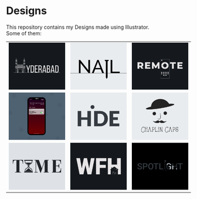 # Designs
This repository contains my Designs made using Illustrator.<br>
Some of them:<br>
<table>
<tr><td><img src="./2020-12/png/20.12.2020.png"></td><td><img src="./2020-11/png/24.11.2020.png"></td><td><img src="./2020-12/png/08.12.2020.png"></td></tr>
<tr><td><img src="./2020-11/png/19.11.2020 - 2.png"></td><td><img src="./2020-11/png/23.11.2020.png"></td><td><img src="./2020-11/png/18.11.2020.png"></td></tr>
<tr><td><img src="./2020-11/png/16.11.2020.png"></td><td><img src="./2021-01/png/05.01.2021.png"></td><td><img src="./2020-11/png/21.11.2020.png"></td></tr>
</table>
